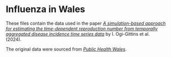 
# Influenza in Wales

These files contain the data used in the paper *[A simulation-based approach for estimating the time-dependent reproduction number from temporally aggregated disease incidence time series data](https://doi.org/10.1016/j.epidem.2024.100773)* by I. Ogi-Gittins et al. (2024). 

The original data were sourced from *[Public Health Wales](https://phw.nhs.wales/topics/immunisation-and-vaccines/fluvaccine/weekly-influenza-and-acute-respiratory-infection-report/october-2022-october-2023-flu-season-202223/phw-influenza-surveillance-report-for-2023-week-7pdf/)*. 